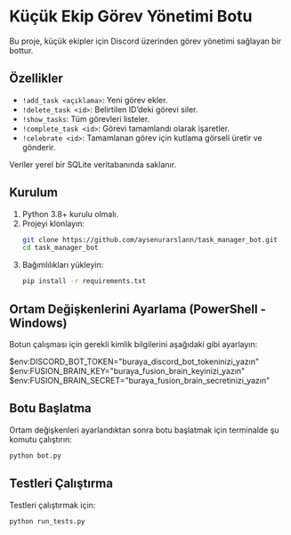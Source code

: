 # Küçük Ekip Görev Yönetimi Botu

Bu proje, küçük ekipler için Discord üzerinden görev yönetimi sağlayan bir bottur.

## Özellikler

- `!add_task <açıklama>`: Yeni görev ekler.
- `!delete_task <id>`: Belirtilen ID’deki görevi siler.
- `!show_tasks`: Tüm görevleri listeler.
- `!complete_task <id>`: Görevi tamamlandı olarak işaretler.
- `!celebrate <id>`: Tamamlanan görev için kutlama görseli üretir ve gönderir.

Veriler yerel bir SQLite veritabanında saklanır.

## Kurulum

1. Python 3.8+ kurulu olmalı.
2. Projeyi klonlayın:
   ```bash
   git clone https://github.com/aysenurarslann/task_manager_bot.git
   cd task_manager_bot
3. Bağımlılıkları yükleyin:
   ```bash
   pip install -r requirements.txt

## Ortam Değişkenlerini Ayarlama (PowerShell - Windows)
Botun çalışması için gerekli kimlik bilgilerini aşağıdaki gibi ayarlayın:

$env:DISCORD_BOT_TOKEN="buraya_discord_bot_tokeninizi_yazın"
$env:FUSION_BRAIN_KEY="buraya_fusion_brain_keyinizi_yazın"
$env:FUSION_BRAIN_SECRET="buraya_fusion_brain_secretinizi_yazın"

## Botu Başlatma
Ortam değişkenleri ayarlandıktan sonra botu başlatmak için terminalde şu komutu çalıştırın:
   ```bash
   python bot.py
   ```

## Testleri Çalıştırma
Testleri çalıştırmak için:
```bash
python run_tests.py
